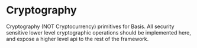 # Cryptography

Cryptography (NOT Cryptocurrency) primitives for Basis. All security sensitive
lower level cryptographic operations should be implemented here, and expose a higher
level api to the rest of the framework.
